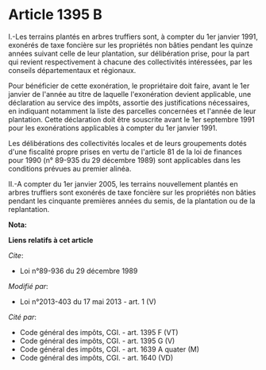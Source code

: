 # Article 1395 B

I.-Les terrains plantés en arbres truffiers sont, à compter du 1er janvier 1991, exonérés de taxe foncière sur les propriétés
non bâties pendant les quinze années suivant celle de leur plantation, sur délibération prise, pour la part qui revient
respectivement à chacune des collectivités intéressées, par les conseils départementaux et régionaux. 

Pour bénéficier de cette exonération, le propriétaire doit faire, avant le 1er janvier de l'année au titre de laquelle
l'exonération devient applicable, une déclaration au service des impôts, assortie des justifications nécessaires, en
indiquant notamment la liste des parcelles concernées et l'année de leur plantation. Cette déclaration doit être souscrite
avant le 1er septembre 1991 pour les exonérations applicables à compter du 1er janvier 1991. 

Les délibérations des collectivités locales et de leurs groupements dotés d'une fiscalité propre prises en vertu de l'article
81 de la loi de finances pour 1990 (n° 89-935 du 29 décembre 1989) sont applicables dans les conditions prévues au premier
alinéa. 

II.-A compter du 1er janvier 2005, les terrains nouvellement plantés en arbres truffiers sont exonérés de taxe foncière sur
les propriétés non bâties pendant les cinquante premières années du semis, de la plantation ou de la replantation.

**Nota:**



**Liens relatifs à cet article**

_Cite_:

  - Loi n°89-936 du 29 décembre 1989

_Modifié par_:

  - Loi n°2013-403 du 17 mai 2013 - art. 1 (V)

_Cité par_:

  - Code général des impôts, CGI. - art. 1395 F (VT)
  - Code général des impôts, CGI. - art. 1395 G (V)
  - Code général des impôts, CGI. - art. 1639 A quater (M)
  - Code général des impôts, CGI. - art. 1640 (VD)
